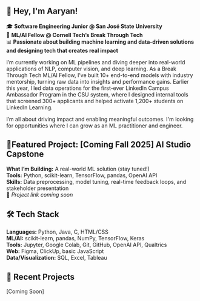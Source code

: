 ## 👋 Hey, I'm Aaryan!

🎓 **Software Engineering Junior @ San José State University**  
🤖 **ML/AI Fellow @ Cornell Tech’s Break Through Tech**  
📊 **Passionate about building machine learning and data-driven solutions and designing tech that creates real impact**

I’m currently working on ML pipelines and diving deeper into real-world applications of NLP, computer vision, and deep learning. As a Break Through Tech ML/AI Fellow, I’ve built 10+ end-to-end models with industry mentorship, turning raw data into insights and performance gains. Earlier this year, I led data operations for the first-ever LinkedIn Campus Ambassador Program in the CSU system, where I designed internal tools that screened 300+ applicants and helped activate 1,200+ students on LinkedIn Learning.

I’m all about driving impact and enabling meaningful outcomes. I'm looking for opportunities where I can grow as an ML practitioner and engineer.

## 🎯Featured Project: [Coming Fall 2025] AI Studio Capstone 
**What I’m Building:** A real-world ML solution (stay tuned!)  
**Tools:** Python, scikit-learn, TensorFlow, pandas, OpenAI API  
**Skills:** Data preprocessing, model tuning, real-time feedback loops, and stakeholder presentation  
📌 *Project link coming soon*


## 🛠 Tech Stack 
**Languages:** Python, Java, C, HTML/CSS  
**ML/AI:** scikit-learn, pandas, NumPy, TensorFlow, Keras  
**Tools:** Jupyter, Google Colab, Git, GitHub, OpenAI API, Qualtrics  
**Web:** Figma, ClickUp, basic JavaScript  
**Data/Visualization:** SQL, Excel, Tableau


## 🚀 Recent Projects
[Coming Soon]
